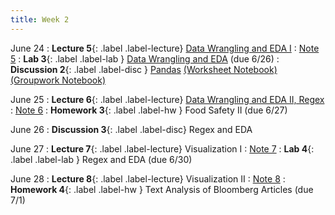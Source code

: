 ```yaml
---
title: Week 2
---
```



June 24
: **Lecture 5**{: .label .label-lecture} [Data Wrangling and EDA I](lecture/lec05)
    : [Note 5](https://ds100.org/course-notes/eda/eda.html)
: **Lab 3**{: .label .label-lab } [Data Wrangling and EDA](https://data100.datahub.berkeley.edu/hub/user-redirect/git-pull?repo=https%3A%2F%2Fgithub.com%2FDS-100%2Fsu24-materials&urlpath=lab%2Ftree%2Fsu24-materials%2Flab%2Flab03%2Flab03.ipynb&branch=main) (due 6/26)
: **Discussion 2**{: .label .label-disc } [Pandas](https://drive.google.com/file/d/1EKrrv1e5S9Ne3KJ-DRBu49zmedK9v7Hm/view?usp=sharing) [(Worksheet Notebook)](https://data100.datahub.berkeley.edu/hub/user-redirect/git-pull?repo=https%3A%2F%2Fgithub.com%2FDS-100%2Fsu24-materials&urlpath=lab%2Ftree%2Fsu24-materials%2Fdisc%2Fdisc02%2Fdisc02-worksheet-blank.ipynb&branch=main) [(Groupwork Notebook)](https://data100.datahub.berkeley.edu/hub/user-redirect/git-pull?repo=https%3A%2F%2Fgithub.com%2FDS-100%2Fsu24-materials&urlpath=lab%2Ftree%2Fsu24-materials%2Fdisc%2Fdisc02%2Fdisc02_groupwork_blank.ipynb&branch=main)

June 25
: **Lecture 6**{: .label .label-lecture} [Data Wrangling and EDA II, Regex](lecture/lec06)
    : [Note 6](https://ds100.org/course-notes/regex/regex.html)
: **Homework 3**{: .label .label-hw } Food Safety II (due 6/27)

June 26
: **Discussion 3**{: .label .label-disc} Regex and EDA

June 27
: **Lecture 7**{: .label .label-lecture} Visualization I
    : [Note 7](https://ds100.org/course-notes/visualization_1/visualization_1.html)
: **Lab 4**{: .label .label-lab } Regex and EDA (due 6/30)

June 28
: **Lecture 8**{: .label .label-lecture} Visualization II
    : [Note 8](https://ds100.org/course-notes/visualization_2/visualization_2.html)
: **Homework 4**{: .label .label-hw } Text Analysis of Bloomberg Articles (due 7/1)
